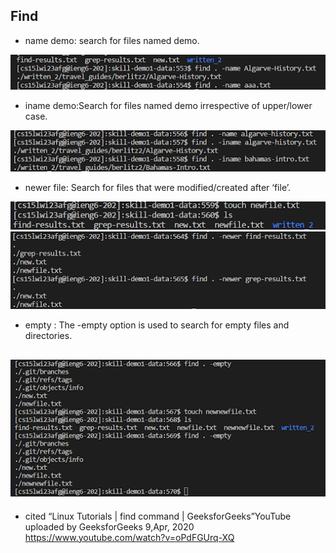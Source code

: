 **Find**
----------------------------------------------------------------------------------------
* name demo: search for files named demo.

![Image](lab3image1.png)

* iname demo:Search for files named demo irrespective of upper/lower case.
 
![Image](lab3image2.png)

* newer file: Search for files that were modified/created after ‘file’.
 
![Image](lab3image3.png)
![Image](lab3image4.png)

* empty : The -empty option is used to search for empty files and directories.
 
![Image](lab3image5.png)
-----------------------------------------------------------------------------------------
* cited 
“Linux Tutorials | find command | GeeksforGeeks”YouTube uploaded by GeeksforGeeks 9,Apr, 2020 https://www.youtube.com/watch?v=oPdFGUrq-XQ  
